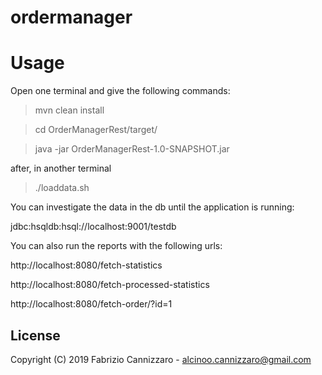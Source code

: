 # ordermanager

# Usage
Open one terminal and give the following commands:

> mvn clean install

> cd OrderManagerRest/target/

> java -jar OrderManagerRest-1.0-SNAPSHOT.jar

after, in another terminal
> ./loaddata.sh

You can investigate the data in the db until the application is running:

jdbc:hsqldb:hsql://localhost:9001/testdb

You can also run the reports with the following urls:

http://localhost:8080/fetch-statistics

http://localhost:8080/fetch-processed-statistics

http://localhost:8080/fetch-order/?id=1

## License

Copyright (C) 2019 Fabrizio Cannizzaro - alcinoo.cannizzaro@gmail.com
